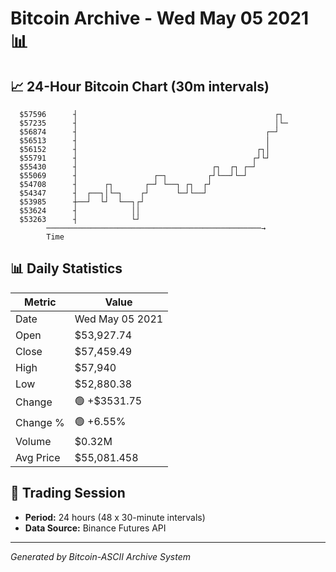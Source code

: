 # Bitcoin Archive - Wed May 05 2021 📊

## 📈 24-Hour Bitcoin Chart (30m intervals)

```
  $57596      ┤                                            ┌┐  
  $57235      ┤                                            │└─ 
  $56874      ┤                                          ┌─┘   
  $56513      ┤                                          │     
  $56152      ┤                                        ┌┐│     
  $55791      ┤                                       ┌┘└┘     
  $55430      ┤                              ┌┐  ┌┐ ┌─┘        
  $55069      ┤                 ┌─┐         ┌┘└──┘└─┘          
  $54708      ┤      ┌┐       ┌─┘ └──┐ ┌┐  ┌┘                  
  $54347      ┤  ┌──┐│└─┐    ┌┘      └─┘└──┘                   
  $53985      ┼──┘  └┘  └──┐┌┘                                 
  $53624      ┤            ││                                  
  $53263      ┤            └┘                                  
        ────────────────────────────────────────────────→
        Time
```

## 📊 Daily Statistics

| Metric | Value |
|--------|-------|
| Date | Wed May 05 2021 |
| Open | $53,927.74 |
| Close | $57,459.49 |
| High | $57,940 |
| Low | $52,880.38 |
| Change | 🟢 +$3531.75 |
| Change % | 🟢 +6.55% |
| Volume | $0.32M |
| Avg Price | $55,081.458 |

## 📅 Trading Session

- **Period:** 24 hours (48 x 30-minute intervals)
- **Data Source:** Binance Futures API

---
*Generated by Bitcoin-ASCII Archive System*
